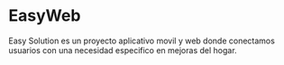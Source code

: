 # EasyWeb
Easy Solution es un proyecto aplicativo movil y web donde conectamos usuarios con una necesidad especifico en mejoras del hogar.
